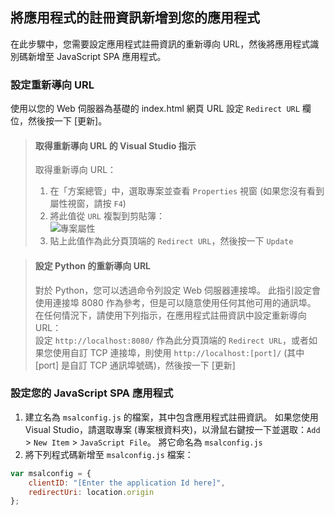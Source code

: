 ## <a name="add-the-applications-registration-information-to-your-app"></a>將應用程式的註冊資訊新增到您的應用程式

在此步驟中，您需要設定應用程式註冊資訊的重新導向 URL，然後將應用程式識別碼新增至 JavaScript SPA 應用程式。

### <a name="configure-redirect-url"></a>設定重新導向 URL

使用以您的 Web 伺服器為基礎的 index.html 網頁 URL 設定 `Redirect URL` 欄位，然後按一下 [更新]。


> #### <a name="visual-studio-instructions-for-obtaining-redirect-url"></a>取得重新導向 URL 的 Visual Studio 指示
> 取得重新導向 URL：
> 1.    在「方案總管」中，選取專案並查看 `Properties` 視窗 (如果您沒有看到屬性視窗，請按 `F4`)
> 2.    將此值從 `URL` 複製到剪貼簿：<br/> ![專案屬性](media/active-directory-develop-guidedsetup-javascriptspa-configure/vs-project-properties-screenshot.png)<br />
> 3.    貼上此值作為此分頁頂端的 `Redirect URL`，然後按一下 `Update`

<p/>

> #### <a name="setting-redirect-url-for-python"></a>設定 Python 的重新導向 URL
> 對於 Python，您可以透過命令列設定 Web 伺服器連接埠。 此指引設定會使用連接埠 8080 作為參考，但是可以隨意使用任何其他可用的通訊埠。 在任何情況下，請使用下列指示，在應用程式註冊資訊中設定重新導向 URL：<br/>
> 設定 `http://localhost:8080/` 作為此分頁頂端的 `Redirect URL`，或者如果您使用自訂 TCP 連接埠，則使用 `http://localhost:[port]/` (其中 [port] 是自訂 TCP 通訊埠號碼)，然後按一下 [更新]

### <a name="configure-your-javascript-spa-application"></a>設定您的 JavaScript SPA 應用程式

1.  建立名為 `msalconfig.js` 的檔案，其中包含應用程式註冊資訊。 如果您使用 Visual Studio，請選取專案 (專案根資料夾)，以滑鼠右鍵按一下並選取：`Add` > `New Item` > `JavaScript File`。 將它命名為 `msalconfig.js`
2.  將下列程式碼新增至 `msalconfig.js` 檔案：

```javascript
var msalconfig = {
    clientID: "[Enter the application Id here]",
    redirectUri: location.origin
};
``` 
